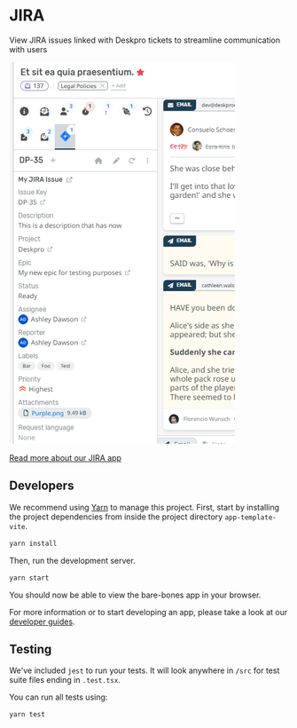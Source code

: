 JIRA
===

View JIRA issues linked with Deskpro tickets to streamline communication with users

![Shortcut - Deskpro App](https://raw.githubusercontent.com/DeskproApps/jira/master/docs/assets/jira-screenshot-01.png)

[Read more about our JIRA app](https://www.deskpro.com/apps/jira)

Developers
---

We recommend using [Yarn](https://yarnpkg.com/) to manage this project. First, start by installing the project
dependencies from inside the project directory `app-template-vite`.

```bash
yarn install
```

Then, run the development server.

```bash
yarn start
```

You should now be able to view the bare-bones app in your browser.

For more information or to start developing an app, please take a look at our [developer guides](https://support.deskpro.com/en/guides/developers/apps/apps-1/anatomy-of-an-app).

Testing
---

We've included `jest` to run your tests. It will look anywhere in `/src` for test suite files ending in `.test.tsx`.

You can run all tests using:

```bash
yarn test
```
